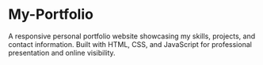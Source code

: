 # My-Portfolio
A responsive personal portfolio website showcasing my skills, projects, and contact information. Built with HTML, CSS, and JavaScript for professional presentation and online visibility.
